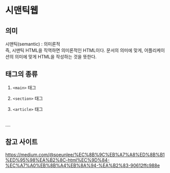 # 시맨틱웹

## 의미
시맨틱(semantic) : 의미론적<br/>
즉, 시맨틱 HTML을 직역하면 의미론적인 HTML이다. 문서의 의미에 맞게, 어플리케이션의 의미에 맞게 HTML을 작성하는 것을 뜻한다.

## 태그의 종류

1. `<main>` 태그

2. `<section>` 태그

3. `<article>` 태그
<br/>
....

## 참고 사이트
https://medium.com/@soeunlee/%EC%8B%9C%EB%A7%A8%ED%8B%B1%ED%95%98%EA%B2%8C-html%EC%9D%84-%EC%A7%A0%EB%8B%A4%EB%8A%94-%EA%B2%83-90612ffc988e